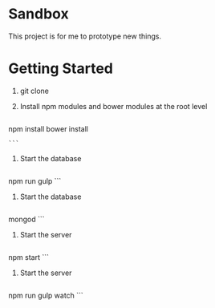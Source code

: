 # Sandbox

This project is for me to prototype new things.

# Getting Started

1. git clone
1. Install npm modules and bower modules at the root level

    ```
npm install
bower install

    ```

1. Start the database

    ```
npm run gulp
    ```

1. Start the database

    ```
mongod
    ```

1. Start the server

    ```
npm start
    ```


1. Start the server

    ```
npm run gulp watch
    ```

